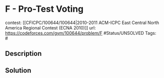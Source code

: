 # F - Pro-Test Voting

contest: [[CFICPC/100644/100644|2010-2011 ACM-ICPC East Central North America Regional Contest (ECNA 2010)]]
url: https://codeforces.com/gym/100644/problem/F
#Status/UNSOLVED
Tags: #

## Description

## Solution

